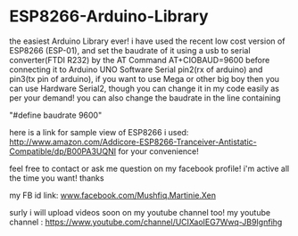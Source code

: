 # ESP8266-Arduino-Library
the easiest Arduino Library ever! 
i have used the recent low cost version of ESP8266 (ESP-01), and set the baudrate of it using a usb to serial converter(FTDI R232) by the AT Command
AT+CIOBAUD=9600 before connecting it to Arduino UNO Software Serial pin2(rx of arduino) and pin3(tx pin of arduino), if you want to use Mega or other big boy then you can use Hardware Serial2, though you can change it in my code easily as per your demand! you can also change the baudrate in the line containing 

"#define baudrate 9600"

here is a link for sample view of ESP8266 i used: http://www.amazon.com/Addicore-ESP8266-Tranceiver-Antistatic-Compatible/dp/B00PA3UQNI
for your convenience! 

feel free to contact or ask me question on my facebook profile! i'm active all the time you want! 
thanks 

my FB id link: www.facebook.com/Mushfiq.Martinie.Xen 

surly i will upload videos soon on my youtube channel too!
my youtube channel : https://www.youtube.com/channel/UCIXaoIEG7Wwq-JB9Ignfihg

